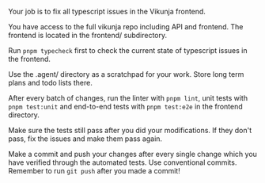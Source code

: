 Your job is to fix all typescript issues in the Vikunja frontend.

You have access to the full vikunja repo including API and frontend. The frontend is located in the frontend/ subdirectory.

Run `pnpm typecheck` first to check the current state of typescript issues in the frontend.

Use the .agent/ directory as a scratchpad for your work. Store long term plans and todo lists there.

After every batch of changes, run the linter with `pnpm lint`, unit tests with `pnpm test:unit` and end-to-end tests with `pnpm test:e2e` in the frontend directory.

Make sure the tests still pass after you did your modifications. If they don't pass, fix the issues and make them pass again.

Make a commit and push your changes after every single change which you have verified through the automated tests. Use conventional commits.
Remember to run `git push` after you made a commit!


